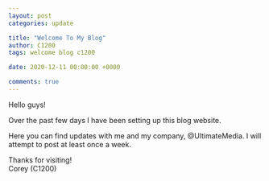 ```yaml
---
layout: post
categories: update

title: "Welcome To My Blog"
author: C1200
tags: welcome blog c1200

date: 2020-12-11 00:00:00 +0000

comments: true
---
```


Hello guys!

Over the past few days I have been setting up this blog website.

Here you can find updates with me and my company, @UltimateMedia. I will attempt to post at least once a week.

Thanks for visiting!<br>
Corey (C1200)